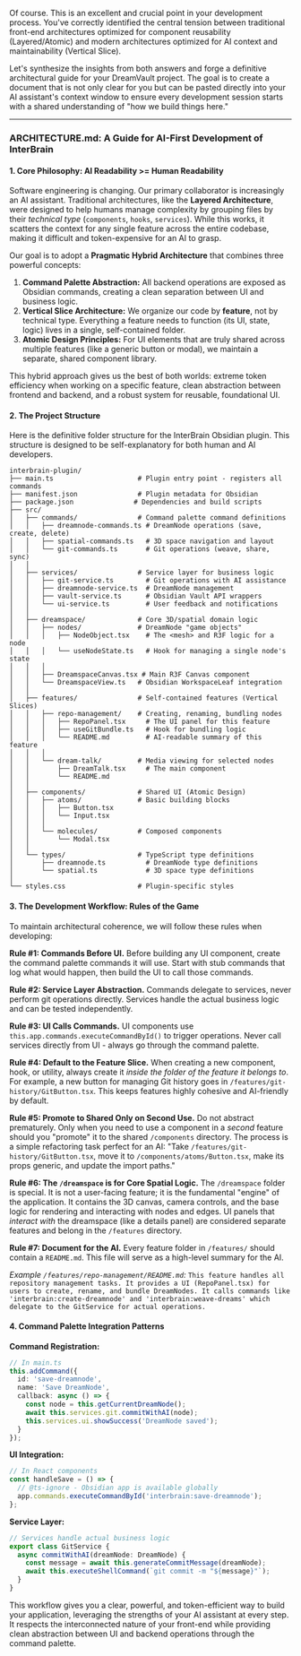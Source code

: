 Of course. This is an excellent and crucial point in your development process. You've correctly identified the central tension between traditional front-end architectures optimized for component reusability (Layered/Atomic) and modern architectures optimized for AI context and maintainability (Vertical Slice).

Let's synthesize the insights from both answers and forge a definitive architectural guide for your DreamVault project. The goal is to create a document that is not only clear for you but can be pasted directly into your AI assistant's context window to ensure every development session starts with a shared understanding of "how we build things here."

---

### **ARCHITECTURE.md: A Guide for AI-First Development of InterBrain**

#### **1. Core Philosophy: AI Readability >= Human Readability**

Software engineering is changing. Our primary collaborator is increasingly an AI assistant. Traditional architectures, like the **Layered Architecture**, were designed to help humans manage complexity by grouping files by their *technical type* (`components`, `hooks`, `services`). While this works, it scatters the context for any single feature across the entire codebase, making it difficult and token-expensive for an AI to grasp.

Our goal is to adopt a **Pragmatic Hybrid Architecture** that combines three powerful concepts:

1.  **Command Palette Abstraction:** All backend operations are exposed as Obsidian commands, creating a clean separation between UI and business logic.
2.  **Vertical Slice Architecture:** We organize our code by **feature**, not by technical type. Everything a feature needs to function (its UI, state, logic) lives in a single, self-contained folder.
3.  **Atomic Design Principles:** For UI elements that are truly shared across multiple features (like a generic button or modal), we maintain a separate, shared component library.

This hybrid approach gives us the best of both worlds: extreme token efficiency when working on a specific feature, clean abstraction between frontend and backend, and a robust system for reusable, foundational UI.

#### **2. The Project Structure**

Here is the definitive folder structure for the InterBrain Obsidian plugin. This structure is designed to be self-explanatory for both human and AI developers.

```
interbrain-plugin/
├── main.ts                     # Plugin entry point - registers all commands
├── manifest.json               # Plugin metadata for Obsidian
├── package.json               # Dependencies and build scripts
├── src/
│   ├── commands/               # Command palette command definitions
│   │   ├── dreamnode-commands.ts # DreamNode operations (save, create, delete)
│   │   ├── spatial-commands.ts   # 3D space navigation and layout
│   │   └── git-commands.ts       # Git operations (weave, share, sync)
│   │
│   ├── services/               # Service layer for business logic
│   │   ├── git-service.ts        # Git operations with AI assistance
│   │   ├── dreamnode-service.ts  # DreamNode management
│   │   ├── vault-service.ts      # Obsidian Vault API wrappers
│   │   └── ui-service.ts         # User feedback and notifications
│   │
│   ├── dreamspace/             # Core 3D/spatial domain logic
│   │   ├── nodes/              # DreamNode "game objects"
│   │   │   ├── NodeObject.tsx    # The <mesh> and R3F logic for a node
│   │   │   └── useNodeState.ts   # Hook for managing a single node's state
│   │   │
│   │   ├── DreamspaceCanvas.tsx # Main R3F Canvas component
│   │   └── DreamspaceView.ts   # Obsidian WorkspaceLeaf integration
│   │
│   ├── features/               # Self-contained features (Vertical Slices)
│   │   ├── repo-management/    # Creating, renaming, bundling nodes
│   │   │   ├── RepoPanel.tsx     # The UI panel for this feature
│   │   │   ├── useGitBundle.ts   # Hook for bundling logic
│   │   │   └── README.md         # AI-readable summary of this feature
│   │   │
│   │   └── dream-talk/         # Media viewing for selected nodes
│   │       ├── DreamTalk.tsx     # The main component
│   │       └── README.md
│   │
│   ├── components/             # Shared UI (Atomic Design)
│   │   ├── atoms/              # Basic building blocks
│   │   │   ├── Button.tsx
│   │   │   └── Input.tsx
│   │   │
│   │   └── molecules/          # Composed components
│   │       └── Modal.tsx
│   │
│   └── types/                  # TypeScript type definitions
│       ├── dreamnode.ts          # DreamNode type definitions
│       └── spatial.ts            # 3D space type definitions
│
└── styles.css                  # Plugin-specific styles
```

#### **3. The Development Workflow: Rules of the Game**

To maintain architectural coherence, we will follow these rules when developing:

**Rule #1: Commands Before UI.**
Before building any UI component, create the command palette commands it will use. Start with stub commands that log what would happen, then build the UI to call those commands.

**Rule #2: Service Layer Abstraction.**
Commands delegate to services, never perform git operations directly. Services handle the actual business logic and can be tested independently.

**Rule #3: UI Calls Commands.**
UI components use `this.app.commands.executeCommandById()` to trigger operations. Never call services directly from UI - always go through the command palette.

**Rule #4: Default to the Feature Slice.**
When creating a new component, hook, or utility, always create it *inside the folder of the feature it belongs to*. For example, a new button for managing Git history goes in `/features/git-history/GitButton.tsx`. This keeps features highly cohesive and AI-friendly by default.

**Rule #5: Promote to Shared Only on Second Use.**
Do not abstract prematurely. Only when you need to use a component in a *second* feature should you "promote" it to the shared `/components` directory. The process is a simple refactoring task perfect for an AI: "Take `/features/git-history/GitButton.tsx`, move it to `/components/atoms/Button.tsx`, make its props generic, and update the import paths."

**Rule #6: The `/dreamspace` is for Core Spatial Logic.**
The `/dreamspace` folder is special. It is not a user-facing feature; it is the fundamental "engine" of the application. It contains the 3D canvas, camera controls, and the base logic for rendering and interacting with nodes and edges. UI panels that *interact with* the dreamspace (like a details panel) are considered separate features and belong in the `/features` directory.

**Rule #7: Document for the AI.**
Every feature folder in `/features/` should contain a `README.md`. This file will serve as a high-level summary for the AI.

*Example `/features/repo-management/README.md`:*
`This feature handles all repository management tasks. It provides a UI (RepoPanel.tsx) for users to create, rename, and bundle DreamNodes. It calls commands like 'interbrain:create-dreamnode' and 'interbrain:weave-dreams' which delegate to the GitService for actual operations.`

#### **4. Command Palette Integration Patterns**

**Command Registration:**
```typescript
// In main.ts
this.addCommand({
  id: 'save-dreamnode',
  name: 'Save DreamNode',
  callback: async () => {
    const node = this.getCurrentDreamNode();
    await this.services.git.commitWithAI(node);
    this.services.ui.showSuccess('DreamNode saved');
  }
});
```

**UI Integration:**
```typescript
// In React components
const handleSave = () => {
  // @ts-ignore - Obsidian app is available globally
  app.commands.executeCommandById('interbrain:save-dreamnode');
};
```

**Service Layer:**
```typescript
// Services handle actual business logic
export class GitService {
  async commitWithAI(dreamNode: DreamNode) {
    const message = await this.generateCommitMessage(dreamNode);
    await this.executeShellCommand(`git commit -m "${message}"`);
  }
}
```

This workflow gives you a clear, powerful, and token-efficient way to build your application, leveraging the strengths of your AI assistant at every step. It respects the interconnected nature of your front-end while providing clean abstraction between UI and backend operations through the command palette.